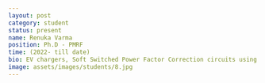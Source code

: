 ```yaml
---
layout: post
category: student
status: present
name: Renuka Varma
position: Ph.D - PMRF
time: (2022- till date)
bio: EV chargers, Soft Switched Power Factor Correction circuits using GaN devices
image: assets/images/students/8.jpg
---
```

